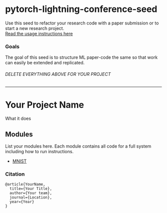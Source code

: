 # pytorch-lightning-conference-seed
Use this seed to refactor your research code with a paper submission or to start a new research project.   
[Read the usage instructions here](https://github.com/williamFalcon/pytorch-lightning-conference-seed/blob/master/HOWTO.md)

### Goals  
The goal of this seed is to structure ML paper-code the same so that work can easily be extended and replicated.   

###### DELETE EVERYTHING ABOVE FOR YOUR PROJECT   
---   
# Your Project Name   
What it does   

## Modules   
List your modules here. Each module contains all code for a full system including how to run instructions.   
- [MNIST](https://github.com/williamFalcon/pytorch-lightning-conference-seed/tree/master/research_seed/mnist)

### Citation   
```
@article{YourName,
  title={Your Title},
  author={Your team},
  journal={Location},
  year={Year}
}
```   
